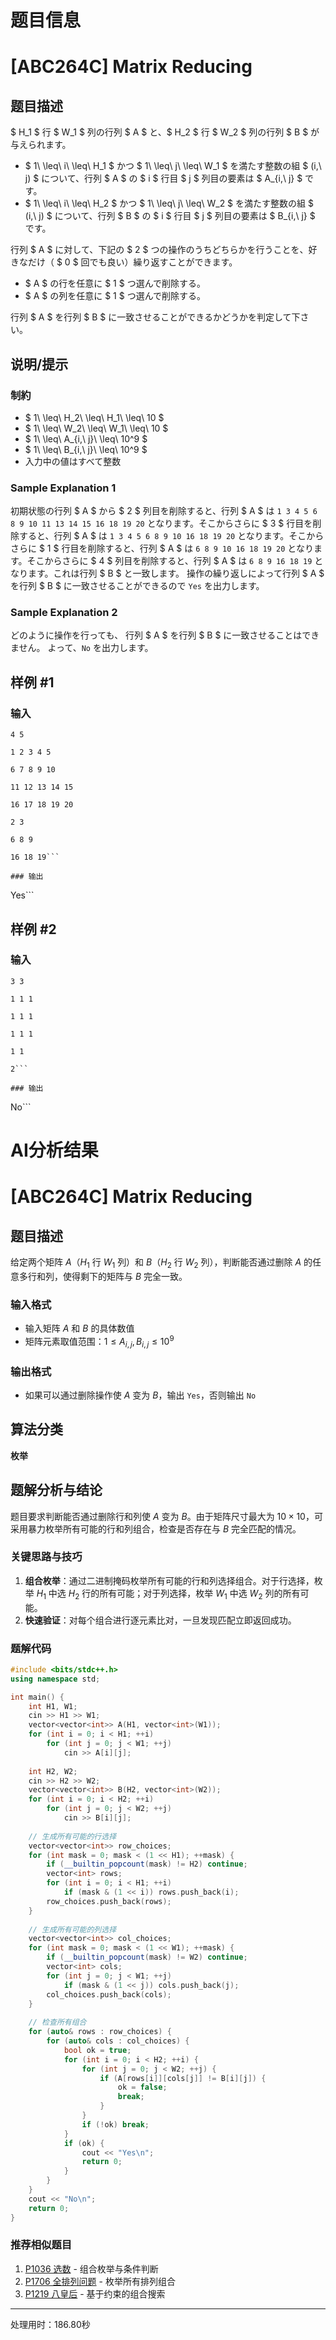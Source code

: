 # 题目信息

# [ABC264C] Matrix Reducing

## 题目描述

[problemUrl]: https://atcoder.jp/contests/abc264/tasks/abc264_c

$ H_1 $ 行 $ W_1 $ 列の行列 $ A $ と、$ H_2 $ 行 $ W_2 $ 列の行列 $ B $ が与えられます。

- $ 1\ \leq\ i\ \leq\ H_1 $ かつ $ 1\ \leq\ j\ \leq\ W_1 $ を満たす整数の組 $ (i,\ j) $ について、行列 $ A $ の $ i $ 行目 $ j $ 列目の要素は $ A_{i,\ j} $ です。
- $ 1\ \leq\ i\ \leq\ H_2 $ かつ $ 1\ \leq\ j\ \leq\ W_2 $ を満たす整数の組 $ (i,\ j) $ について、行列 $ B $ の $ i $ 行目 $ j $ 列目の要素は $ B_{i,\ j} $ です。

行列 $ A $ に対して、下記の $ 2 $ つの操作のうちどちらかを行うことを、好きなだけ（ $ 0 $ 回でも良い）繰り返すことができます。

- $ A $ の行を任意に $ 1 $ つ選んで削除する。
- $ A $ の列を任意に $ 1 $ つ選んで削除する。

行列 $ A $ を行列 $ B $ に一致させることができるかどうかを判定して下さい。

## 说明/提示

### 制約

- $ 1\ \leq\ H_2\ \leq\ H_1\ \leq\ 10 $
- $ 1\ \leq\ W_2\ \leq\ W_1\ \leq\ 10 $
- $ 1\ \leq\ A_{i,\ j}\ \leq\ 10^9 $
- $ 1\ \leq\ B_{i,\ j}\ \leq\ 10^9 $
- 入力中の値はすべて整数

### Sample Explanation 1

初期状態の行列 $ A $ から $ 2 $ 列目を削除すると、行列 $ A $ は ``` 1 3 4 5 6 8 9 10 11 13 14 15 16 18 19 20 ``` となります。そこからさらに $ 3 $ 行目を削除すると、行列 $ A $ は ``` 1 3 4 5 6 8 9 10 16 18 19 20 ``` となります。そこからさらに $ 1 $ 行目を削除すると、行列 $ A $ は ``` 6 8 9 10 16 18 19 20 ``` となります。そこからさらに $ 4 $ 列目を削除すると、行列 $ A $ は ``` 6 8 9 16 18 19 ``` となります。これは行列 $ B $ と一致します。 操作の繰り返しによって行列 $ A $ を行列 $ B $ に一致させることができるので `Yes` を出力します。

### Sample Explanation 2

どのように操作を行っても、 行列 $ A $ を行列 $ B $ に一致させることはできません。 よって、`No` を出力します。

## 样例 #1

### 输入

```
4 5

1 2 3 4 5

6 7 8 9 10

11 12 13 14 15

16 17 18 19 20

2 3

6 8 9

16 18 19```

### 输出

```
Yes```

## 样例 #2

### 输入

```
3 3

1 1 1

1 1 1

1 1 1

1 1

2```

### 输出

```
No```

# AI分析结果



# [ABC264C] Matrix Reducing

## 题目描述

给定两个矩阵 $A$（$H_1$ 行 $W_1$ 列）和 $B$（$H_2$ 行 $W_2$ 列），判断能否通过删除 $A$ 的任意多行和列，使得剩下的矩阵与 $B$ 完全一致。

### 输入格式
- 输入矩阵 $A$ 和 $B$ 的具体数值
- 矩阵元素取值范围：$1 \leq A_{i,j}, B_{i,j} \leq 10^9$

### 输出格式
- 如果可以通过删除操作使 $A$ 变为 $B$，输出 `Yes`，否则输出 `No`

## 算法分类
**枚举**

## 题解分析与结论

题目要求判断能否通过删除行和列使 $A$ 变为 $B$。由于矩阵尺寸最大为 $10 \times 10$，可采用暴力枚举所有可能的行和列组合，检查是否存在与 $B$ 完全匹配的情况。

### 关键思路与技巧
1. **组合枚举**：通过二进制掩码枚举所有可能的行和列选择组合。对于行选择，枚举 $H_1$ 中选 $H_2$ 行的所有可能；对于列选择，枚举 $W_1$ 中选 $W_2$ 列的所有可能。
2. **快速验证**：对每个组合进行逐元素比对，一旦发现匹配立即返回成功。

### 题解代码
```cpp
#include <bits/stdc++.h>
using namespace std;

int main() {
    int H1, W1;
    cin >> H1 >> W1;
    vector<vector<int>> A(H1, vector<int>(W1));
    for (int i = 0; i < H1; ++i)
        for (int j = 0; j < W1; ++j)
            cin >> A[i][j];
    
    int H2, W2;
    cin >> H2 >> W2;
    vector<vector<int>> B(H2, vector<int>(W2));
    for (int i = 0; i < H2; ++i)
        for (int j = 0; j < W2; ++j)
            cin >> B[i][j];
    
    // 生成所有可能的行选择
    vector<vector<int>> row_choices;
    for (int mask = 0; mask < (1 << H1); ++mask) {
        if (__builtin_popcount(mask) != H2) continue;
        vector<int> rows;
        for (int i = 0; i < H1; ++i)
            if (mask & (1 << i)) rows.push_back(i);
        row_choices.push_back(rows);
    }
    
    // 生成所有可能的列选择
    vector<vector<int>> col_choices;
    for (int mask = 0; mask < (1 << W1); ++mask) {
        if (__builtin_popcount(mask) != W2) continue;
        vector<int> cols;
        for (int j = 0; j < W1; ++j)
            if (mask & (1 << j)) cols.push_back(j);
        col_choices.push_back(cols);
    }
    
    // 检查所有组合
    for (auto& rows : row_choices) {
        for (auto& cols : col_choices) {
            bool ok = true;
            for (int i = 0; i < H2; ++i) {
                for (int j = 0; j < W2; ++j) {
                    if (A[rows[i]][cols[j]] != B[i][j]) {
                        ok = false;
                        break;
                    }
                }
                if (!ok) break;
            }
            if (ok) {
                cout << "Yes\n";
                return 0;
            }
        }
    }
    cout << "No\n";
    return 0;
}
```

### 推荐相似题目
1. [P1036 选数](https://www.luogu.com.cn/problem/P1036) - 组合枚举与条件判断
2. [P1706 全排列问题](https://www.luogu.com.cn/problem/P1706) - 枚举所有排列组合
3. [P1219 八皇后](https://www.luogu.com.cn/problem/P1219) - 基于约束的组合搜索

---
处理用时：186.80秒